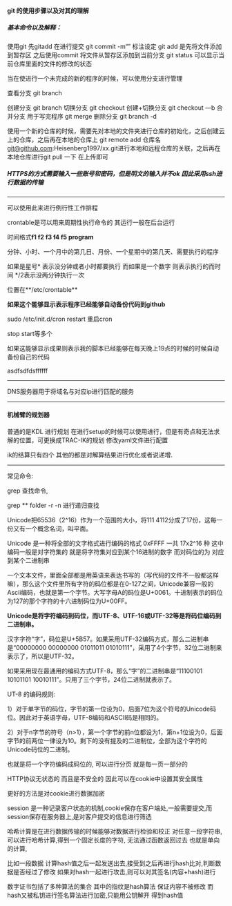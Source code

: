 #### git 的使用步骤以及对其的理解

##### 基本命令以及解释：

使用git 先gitadd 在进行提交 git commit -m“” 标注设定
git add 是先将文件添加到暂存区 之后使用commit 将文件从暂存区添加到当前分支
git status 可以显示当前仓库里面的文件的修改的状态

当在使进行一个未完成的新的程序的时候，可以使用分支进行管理

查看分支 git branch

创建分支 git branch <name>
切换分支 git checkout <name>
创建+切换分支 git checkout —b<name>
合并分支 用于写完程序 git merge<name>
删除分支 git branch -d <name>





使用一个新的仓库的时候，需要先对本地的文件夹进行仓库的初始化，之后创建云上的仓库，之后再在本地的仓库上 git remote add 仓库名 git@github.com:Heisenberg1997/xx.git进行本地和远程仓库的关联，之后再在本地仓库进行git pull 一下 在上传即可

##### HTTPS的方式需要输入一些账号和密码，但是明文的输入并不ok 因此采用ssh进行数据的传输







****



可以使用此来进行例行性工作排程

crontable是可以用来周期性执行命令的 其运行一般在后台运行	

时间格式**f1 f2 f3 f4 f5 program** 

分钟、小时、一个月中的第几日、月份、一个星期中的第几天、需要执行的程序

如果是星号* 表示没分钟或者小时都要执行 而如果是一个数字 则表示执行的而时间 */2表示没两分钟执行一次

位置在**/etc/crontable**

**如果这个能够显示表示程序已经能够自动备份代码到github**

sudo /etc/init.d/cron restart 重启cron

stop start等多个

如果这能够显示成果则表示我的脚本已经能够在每天晚上19点的时候的时候自动备份自己的代码

asdfsdfdsffffff

****

DNS服务器用于将域名与对应ip进行匹配的服务









****

#### 机械臂的规划器

普通的是KDL 进行规划 在进行setup的时候可以使用进行，但是有奇点和无法求解的位置，可更换成TRAC-IK的规划 修改yaml文件进行配置

ik的结算只有四个 其他的都是对解算结果进行优化或者说递增.

***

常见命令:

grep 查找命令,

grep ** folder -r -n 进行递归查找

Unicode把65536（2^16）作为一个范围的大小，将111 4112分成了17份，这每一份又有一个概念名词，叫平面。

Unicode 是一种将全部的文字格式进行编码的格式   0xFFFF 一共 17x2^16 种  这中编码一般是对字符集的 就是将字符集对应到某个16进制的数字 而对码位的为 对应到某个二进制串

一个文本文件，里面全部都是用英语来表达书写的（写代码的文件不一般都这样嘛），那么这个文件里所有字符的码位都是在0-127之间，Unicode兼容一般的Ascii编码，也就是第一个字节。大写字母A的码位是U+0061。十进制表示的码位为127的那个字符的十六进制码位为U+00FF。

**Unicode是将字符编码到码位，而UTF-8、UTF-16或UTF-32等是将码位编码到二进制串。**

汉字字符“字”，码位是U+5B57。如果采用UTF-32编码方式，那么二进制串是“00000000 00000000 01011011 01010111”，采用了4个字节，32位二进制来表示了，所以是UTF-32。

如果采用现在最通用的编码方式UTF-8，那么“字”的二进制串是“11100101 10101101 10010111”。只用了三个字节，24位二进制就表示了。

UT-8 的编码规则:

1）对于单字节的码位，字节的第一位设为0，后面7位为这个符号的Unicode码位。因此对于英语字母，UTF-8编码和ASCII码是相同的。

 

2）对于n字节的符号（n>1），第一个字节的前n位都设为1，第n+1位设为0，后面字节的前两位一律设为10。剩下的没有提及的二进制位，全部为这个字符的Unicode码位的二进制。

也就是将一个字符编码成码位的, 可以进行分页 就是每一页一部分的



HTTP协议无状态的 而且是不安全的 因此可以在cookie中设置其安全属性 

更好的方法是对cookie进行数据加密





session 是一种记录客户状态的机制,cookie保存在客户端处,一般需要提交,而session保存在服务器上,是对客户提交的信息进行筛选

 哈希计算是在进行数据传输的时候能够对数据进行检验和校正 对任意一段字符串,可以进行哈希计算,得到一个固定长度的字符, 无法通过函数返回过去 也就是单向的计算,

比如一段数据 计算hash值之后一起发送出去,接受到之后再进行hash比对,判断数据是否经过了修改 如果对hash一起进行攻击,则可以对其签名(内容+hash)进行

数字证书包括了多种算法的集合  其中的指纹是hash算法 保证内容不被修改 而hash又被私钥进行签名算法进行加密,只能用公钥解开 得到hash值